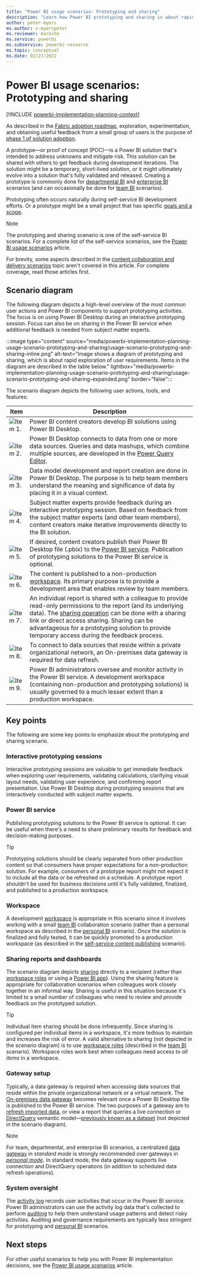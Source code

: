 ```yaml
---
title: "Power BI usage scenarios: Prototyping and sharing"
description: "Learn how Power BI prototyping and sharing is about rapid exploration of user requirements."
author: peter-myers
ms.author: v-myerspeter
ms.reviewer: maroche
ms.service: powerbi
ms.subservice: powerbi-resource
ms.topic: conceptual
ms.date: 02/27/2022
---
```


# Power BI usage scenarios: Prototyping and sharing

[!INCLUDE [powerbi-implementation-planning-context](includes/powerbi-implementation-planning-context.md)]

As described in the [Fabric adoption roadmap](fabric-adoption-roadmap.md), exploration, experimentation, and obtaining useful feedback from a small group of users is the purpose of [phase 1 of solution adoption](fabric-adoption-roadmap-maturity-levels.md#solution-adoption-phases).

A prototype—or proof of concept (POC)—is a Power BI solution that's intended to address unknowns and mitigate risk. This solution can be shared with others to get feedback during development iterations. The solution might be a temporary, short-lived solution, or it might ultimately evolve into a solution that's fully validated and released. Creating a prototype is commonly done for [departmental BI](powerbi-implementation-planning-usage-scenario-departmental-bi.md) and [enterprise BI](powerbi-implementation-planning-usage-scenario-enterprise-bi.md) scenarios (and can occasionally be done for [team BI](powerbi-implementation-planning-usage-scenario-team-bi.md) scenarios).

Prototyping often occurs naturally during self-service BI development efforts. Or a prototype might be a small project that has specific [goals and a scope](powerbi-migration-proof-of-concept.md#set-poc-goals-and-scope).

> [!NOTE]
> The prototyping and sharing scenario is one of the self-service BI scenarios. For a complete list of the self-service scenarios, see the [Power BI usage scenarios](powerbi-implementation-planning-usage-scenario-overview.md) article.
>
> For brevity, some aspects described in the [content collaboration and delivery scenarios](powerbi-implementation-planning-usage-scenario-overview.md#content-collaboration-and-delivery-scenarios) topic aren't covered in this article. For complete coverage, read those articles first.

## Scenario diagram

The following diagram depicts a high-level overview of the most common user actions and Power BI components to support prototyping activities. The focus is on using Power BI Desktop during an interactive prototyping session. Focus can also be on sharing in the Power BI service when additional feedback is needed from subject matter experts.

:::image type="content" source="media/powerbi-implementation-planning-usage-scenario-prototyping-and-sharing/usage-scenario-prototyping-and-sharing-inline.png" alt-text="Image shows a diagram of prototyping and sharing, which is about rapid exploration of user requirements. Items in the diagram are described in the table below." lightbox="media/powerbi-implementation-planning-usage-scenario-prototyping-and-sharing/usage-scenario-prototyping-and-sharing-expanded.png" border="false":::

The scenario diagram depicts the following user actions, tools, and features:

| **Item** | **Description** |
| --- | --- |
| ![Item 1.](media/common/icon-01-red-30x30.png) | Power BI content creators develop BI solutions using Power BI Desktop. |
| ![Item 2.](media/common/icon-02-red-30x30.png) | Power BI Desktop connects to data from one or more data sources. Queries and data mashups, which combine multiple sources, are developed in the [Power Query Editor](/power-query/power-query-what-is-power-query). |
| ![Item 3.](media/common/icon-03-red-30x30.png) | Data model development and report creation are done in Power BI Desktop. The purpose is to help team members understand the meaning and significance of data by placing it in a visual context. |
| ![Item 4.](media/common/icon-04-red-30x30.png) | Subject matter experts provide feedback during an interactive prototyping session. Based on feedback from the subject matter experts (and other team members), content creators make iterative improvements directly to the BI solution. |
| ![Item 5.](media/common/icon-05-red-30x30.png) | If desired, content creators publish their Power BI Desktop file (.pbix) to the [Power BI service](../fundamentals/power-bi-service-overview.md). Publication of prototyping solutions to the Power BI service is optional. |
| ![Item 6.](media/common/icon-06-red-30x30.png) | The content is published to a non-production [workspace](../collaborate-share/service-new-workspaces.md). Its primary purpose is to provide a development area that enables review by team members. |
| ![Item 7.](media/common/icon-07-red-30x30.png) | An individual report is shared with a colleague to provide read-only permissions to the report (and its underlying data). The [sharing operation](../collaborate-share/service-share-dashboards.md) can be done with a sharing link or direct access sharing. Sharing can be advantageous for a prototyping solution to provide temporary access during the feedback process. |
| ![Item 8.](media/common/icon-08-red-30x30.png) | To connect to data sources that reside within a private organizational network, an On-premises data gateway is required for data refresh. |
| ![Item 9.](media/common/icon-09-red-30x30.png) | Power BI administrators oversee and monitor activity in the Power BI service. A development workspace (containing non-production and prototyping solutions) is usually governed to a much lesser extent than a production workspace. |

## Key points

The following are some key points to emphasize about the prototyping and sharing scenario.

### Interactive prototyping sessions

Interactive prototyping sessions are valuable to get immediate feedback when exploring user requirements, validating calculations, clarifying visual layout needs, validating user experience, and confirming report presentation. Use Power BI Desktop during prototyping sessions that are interactively conducted with subject matter experts.

### Power BI service

Publishing prototyping solutions to the Power BI service is optional. It can be useful when there's a need to share preliminary results for feedback and decision-making purposes.

> [!TIP]
> Prototyping solutions should be clearly separated from other production content so that consumers have proper expectations for a non-production solution. For example, consumers of a prototype report might not expect it to include all the data or be refreshed on a schedule. A prototype report shouldn't be used for business decisions until it's fully validated, finalized, and published to a production workspace.

### Workspace

A development [workspace](../collaborate-share/service-new-workspaces.md) is appropriate in this scenario since it involves working with a small [team BI](powerbi-implementation-planning-usage-scenario-team-bi.md) collaboration scenario (rather than a personal workspace as described in the [personal BI](powerbi-implementation-planning-usage-scenario-personal-bi.md) scenario). Once the solution is finalized and fully tested, it can be quickly promoted to a production workspace (as described in the [self-service content publishing](powerbi-implementation-planning-usage-scenario-self-service-content-publishing.md) scenario).

### Sharing reports and dashboards

The scenario diagram depicts [sharing](../collaborate-share/service-share-dashboards.md) directly to a recipient (rather than [workspace roles](../collaborate-share/service-roles-new-workspaces.md) or using a [Power BI app](../collaborate-share/service-create-distribute-apps.md)). Using the sharing feature is appropriate for collaboration scenarios when colleagues work closely together in an informal way. Sharing is useful in this situation because it's limited to a small number of colleagues who need to review and provide feedback on the prototyped solution.

> [!TIP]
> Individual item sharing should be done infrequently. Since sharing is configured per individual items in a workspace, it's more tedious to maintain and increases the risk of error. A valid alternative to sharing (not depicted in the scenario diagram) is to use [workspace roles](../collaborate-share/service-roles-new-workspaces.md) (described in the [team BI](powerbi-implementation-planning-usage-scenario-team-bi.md) scenario). Workspace roles work best when colleagues need access to *all items* in a workspace.

### Gateway setup

Typically, a data gateway is required when accessing data sources that reside within the private organizational network or a virtual network. The [On-premises data gateway](../connect-data/service-gateway-onprem.md) becomes relevant once a Power BI Desktop file is published to the Power BI service. The two purposes of a gateway are to [refresh imported data](../connect-data/refresh-data.md), or view a report that queries a live connection or [DirectQuery](../connect-data/desktop-directquery-about.md) semantic model—[previously known as a dataset](../connect-data/service-datasets-rename.md) (not depicted in the scenario diagram).

> [!NOTE]
> For team, departmental, and enterprise BI scenarios, a centralized [data gateway](../connect-data/service-gateway-personal-mode.md#on-premises-data-gateway-vs-on-premises-data-gateway-personal-mode) in *standard mode* is strongly recommended over gateways in *[personal mode](../connect-data/service-gateway-personal-mode.md)*. In standard mode, the data gateway supports live connection and DirectQuery operations (in addition to scheduled data refresh operations).

### System oversight

The [activity log](../enterprise/service-admin-auditing.md) records user activities that occur in the Power BI service. Power BI administrators can use the activity log data that's collected to perform [auditing](powerbi-implementation-planning-auditing-monitoring-overview.md) to help them understand usage patterns and detect risky activities. Auditing and governance requirements are typically less stringent for prototyping and [personal BI](powerbi-implementation-planning-usage-scenario-personal-bi.md) scenarios.

## Next steps

For other useful scenarios to help you with Power BI implementation decisions, see the [Power BI usage scenarios](powerbi-implementation-planning-usage-scenario-overview.md) article.
